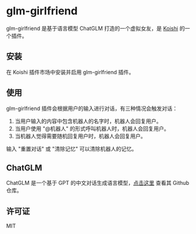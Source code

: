 # glm-girlfriend

glm-girlfriend 是基于语言模型 ChatGLM 打造的一个虚拟女友，是 [Koishi](https://github.com/koishijs) 的一个插件。

## 安装

在 Koishi 插件市场中安装并启用 glm-girlfriend 插件。

## 使用

glm-girlfriend 插件会根据用户的输入进行对话，有三种情况会触发对话：

1. 当用户输入的内容中包含机器人的名字时，机器人会回复用户。
2. 当用户使用 "@机器人" 的形式呼叫机器人时，机器人会回复用户。
3. 当机器人觉得需要随机回复用户时，机器人会回复用户。

输入 "重置对话" 或 "清除记忆" 可以清除机器人的记忆。

## ChatGLM

ChatGLM 是一个基于 GPT 的中文对话生成语言模型，[点击这里](https://github.com/THUDM/ChatGLM-6B) 查看其 Github 仓库。

## 许可证

MIT
